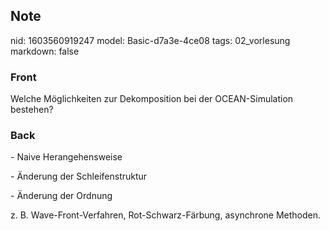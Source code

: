 ## Note
nid: 1603560919247
model: Basic-d7a3e-4ce08
tags: 02_vorlesung
markdown: false

### Front
<p>Welche Möglichkeiten zur Dekomposition bei der OCEAN-Simulation
bestehen?

### Back
<p>- Naive Herangehensweise
<p>- Änderung der Schleifenstruktur
<p>- Änderung der Ordnung
<p>z. B. Wave-Front-Verfahren, Rot-Schwarz-Färbung, asynchrone
Methoden.
